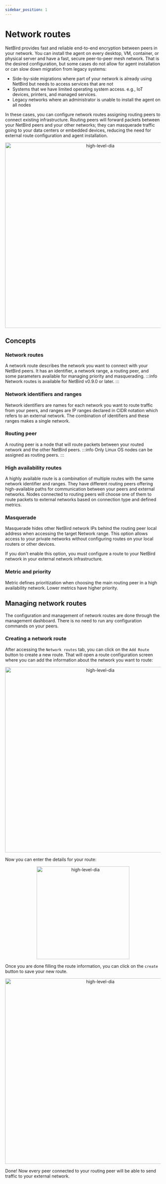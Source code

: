 ```yaml
---
sidebar_position: 1
---
```

# Network routes

NetBird provides fast and reliable end-to-end encryption between peers in your network. You can install the agent on every desktop, VM, container, or physical server and have a fast, secure peer-to-peer mesh network. That is the desired configuration, but some cases do not allow for agent installation or can slow down migration from legacy systems:

- Side-by-side migrations where part of your network is already using NetBird but needs to access services that are not
- Systems that we have limited operating system access. e.g., IoT devices, printers, and managed services.
- Legacy networks where an administrator is unable to install the agent on all nodes

In these cases, you can configure network routes assigning routing peers to connect existing infrastructure. Routing peers will forward packets between your NetBird peers and your other networks; they can masquerade traffic going to your data centers or embedded devices, reducing the need for external route configuration and agent installation.

<p align="center">
    <img src="/docs/img/how-to-guides/netbird-network-routes.png" alt="high-level-dia" width="600"  />
</p>

## Concepts
### Network routes
A network route describes the network you want to connect with your NetBird peers. It has an identifier, a network range, a routing peer, and some parameters available for managing priority and masquerading.
:::info
Network routes is available for NetBird v0.9.0 or later.
:::
### Network identifiers and ranges
Network identifiers are names for each network you want to route traffic from your peers, and ranges are IP ranges declared in CIDR notation which refers to an external network. The combination of identifiers and these ranges makes a single network.
### Routing peer
A routing peer is a node that will route packets between your routed network and the other NetBird peers.
:::info
Only Linux OS nodes can be assigned as routing peers.
:::
### High availability routes
A highly available route is a combination of multiple routes with the same network identifier and ranges. They have different routing peers offering high-available paths for communication between your peers and external networks.
Nodes connected to routing peers will choose one of them to route packets to external networks based on connection type and defined metrics.
### Masquerade
Masquerade hides other NetBird network IPs behind the routing peer local address when accessing the target Network range. This option allows access to your private networks without configuring routes on your local routers or other devices.

If you don't enable this option, you must configure a route to your NetBird network in your external network infrastructure.
### Metric and priority
Metric defines prioritization when choosing the main routing peer in a high availability network. Lower metrics have higher priority.

## Managing network routes
The configuration and management of network routes are done through the management dashboard. There is no need to run any configuration commands on your peers.
### Creating a network route
After accessing the `Network routes` tab, you can click on the `Add Route` button to create a new route. That will open a route configuration screen where you can add the information about the network you want to route:
<p align="center">
    <img src="/docs/img/how-to-guides/netbird-network-routes-add-button.png" alt="high-level-dia" width="600" style={{boxShadow: '0 4px 8px 0 rgba(0, 0, 0, 0.2), 0 6px 20px 0 rgba(0, 0, 0, 0.19)'}} />
</p>

Now you can enter the details for your route:

<p align="center">
    <img src="/docs/img/how-to-guides/netbird-network-routes-create.png" alt="high-level-dia" width="300" style={{boxShadow: '0 4px 8px 0 rgba(0, 0, 0, 0.2), 0 6px 20px 0 rgba(0, 0, 0, 0.19)'}} />
</p>

Once you are done filling the route information, you can click on the `create` button to save your new route.
<p align="center">
    <img src="/docs/img/how-to-guides/netbird-network-routes-saved-new.png" alt="high-level-dia" width="600" style={{boxShadow: '0 4px 8px 0 rgba(0, 0, 0, 0.2), 0 6px 20px 0 rgba(0, 0, 0, 0.19)'}} />
</p>
Done! Now every peer connected to your routing peer will be able to send traffic to your external network.
